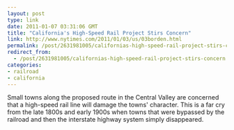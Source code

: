 ```yaml
---
layout: post
type: link
date: 2011-01-07 03:31:06 GMT
title: "California's High-Speed Rail Project Stirs Concern"
link: http://www.nytimes.com/2011/01/03/us/03borden.html
permalink: /post/2631981005/californias-high-speed-rail-project-stirs-concern
redirect_from: 
  - /post/2631981005/californias-high-speed-rail-project-stirs-concern
categories:
- railroad
- california
---
```

Small towns along the proposed route in the Central Valley are concerned that a high-speed rail line will damage the towns' character. This is a far cry from the late 1800s and early 1900s when towns that were bypassed by the railroad and then the interstate highway system simply disappeared.